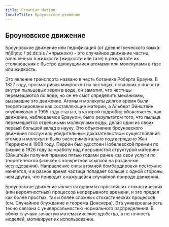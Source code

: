 ```yaml
---
title: Brownian Motion
localeTitle: Броуновское движение
---
```

## Броуновское движение

Броуновское движение или педификация (от древнегреческого языка: πήδησις / pέːdεːsis / «прыжок») - это случайное движение частиц, взвешенных в жидкости (жидкости или газе) в результате их столкновения с быстро движущимися атомами или молекулами в газе или жидкость.

Это явление транспорта названо в честь ботаника Роберта Брауна. В 1827 году, просматривая микроскоп на частицах, попавших в полости внутри пыльцевых зерен в воде, он заметил, что частицы перемещаются по воде; но он не смог определить механизмы, вызвавшие это движение. Атомы и молекулы долгое время были теоретизированы как составляющие материи, а Альберт Эйнштейн опубликовал в 1905 году статью, в которой подробно объясняется, как движение, наблюдаемое Брауном, было результатом того, что пыльца перемещается отдельными молекулами воды, делая один из своих первый большой вклад в науку. Это объяснение броуновского движения послужило убедительным доказательством существования атомов и молекул и было экспериментально подтверждено Жан Перрином в 1908 году. Перрин был удостоен Нобелевской премии по физике в 1926 году за «работу над прерывистой структурой материи» (Эйнштейн получил премию пятью годами ранее «за свои услуги по теоретической физике» с конкретной ссылкой на различные исследования). Направление силы атомной бомбардировки постоянно меняется, и в разное время частица попадает больше с одной стороны, чем другая, что приводит к кажущейся случайной природе движения.

Броуновское движение является одним из простейших стохастических (или вероятностных) процессов непрерывного времени, и это предел как более простых, так и более сложных стохастических процессов (см. Случайное блуждание и теорема Донскера). Эта универсальность тесно связана с универсальностью нормального распределения. В обоих случаях зачастую математическое удобство, а не точность моделей, мотивирует их использование.